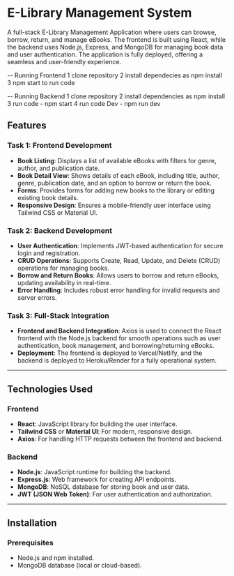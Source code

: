 # E-Library Management System

A full-stack E-Library Management Application where users can browse, borrow, return, and manage eBooks. The frontend is built using React, while the backend uses Node.js, Express, and MongoDB for managing book data and user authentication. The application is fully deployed, offering a seamless and user-friendly experience.

-- Running Frontend
1 clone repository
2 install dependecies as npm install
3 npm start to run code

-- Running Backend 
1 clone repository
2 install dependencies as npm install
3 run code - npm start
4 run code Dev - npm run dev

## Features

### Task 1: Frontend Development

- **Book Listing**: Displays a list of available eBooks with filters for genre, author, and publication date.
- **Book Detail View**: Shows details of each eBook, including title, author, genre, publication date, and an option to borrow or return the book.
- **Forms**: Provides forms for adding new books to the library or editing existing book details.
- **Responsive Design**: Ensures a mobile-friendly user interface using Tailwind CSS or Material UI.

### Task 2: Backend Development

- **User Authentication**: Implements JWT-based authentication for secure login and registration.
- **CRUD Operations**: Supports Create, Read, Update, and Delete (CRUD) operations for managing books.
- **Borrow and Return Books**: Allows users to borrow and return eBooks, updating availability in real-time.
- **Error Handling**: Includes robust error handling for invalid requests and server errors.

### Task 3: Full-Stack Integration

- **Frontend and Backend Integration**: Axios is used to connect the React frontend with the Node.js backend for smooth operations such as user authentication, book management, and borrowing/returning eBooks.
- **Deployment**: The frontend is deployed to Vercel/Netlify, and the backend is deployed to Heroku/Render for a fully operational system.

---

## Technologies Used

### Frontend

- **React**: JavaScript library for building the user interface.
- **Tailwind CSS** or **Material UI**: For modern, responsive design.
- **Axios**: For handling HTTP requests between the frontend and backend.

### Backend

- **Node.js**: JavaScript runtime for building the backend.
- **Express.js**: Web framework for creating API endpoints.
- **MongoDB**: NoSQL database for storing book and user data.
- **JWT (JSON Web Token)**: For user authentication and authorization.

---

## Installation

### Prerequisites

- Node.js and npm installed.
- MongoDB database (local or cloud-based).

